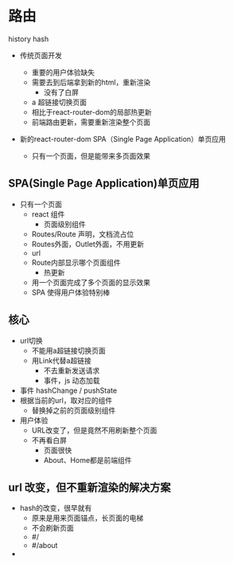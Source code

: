 # 路由

history
hash

- 传统页面开发
  - 重要的用户体验缺失
  - 需要去到后端拿到新的html，重新渲染
    - 没有了白屏
  - a 超链接切换页面
  - 相比于react-router-dom的局部热更新
  - 前端路由更新，需要重新渲染整个页面

- 新的react-router-dom SPA（Single Page Application）单页应用
  - 只有一个页面，但是能带来多页面效果

## SPA(Single Page Application)单页应用
- 只有一个页面
  - react 组件
    - 页面级别组件
  - Routes/Route 声明，文档流占位
  - Routes外面，Outlet外面，不用更新
  - url
  - Route内部显示哪个页面组件
    - 热更新
  - 用一个页面完成了多个页面的显示效果
  - SPA 使得用户体验特别棒

## 核心
- url切换
  - 不能用a超链接切换页面
  - 用Link代替a超链接
    - 不去重新发送请求
    - 事件，js 动态加载
- 事件 hashChange / pushState
- 根据当前的url，取对应的组件
  - 替换掉之前的页面级别组件
- 用户体验
  - URL改变了，但是竟然不用刷新整个页面
  - 不再看白屏
    - 页面很快
    - About、Home都是前端组件


## url 改变，但不重新渲染的解决方案
- hash的改变，很早就有
  - 原来是用来页面锚点，长页面的电梯
  - 不会刷新页面
  - #/
  - #/about
- 